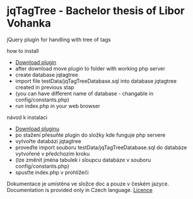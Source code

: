 jqTagTree - Bachelor thesis of Libor Vohanka
============================================

jQuery plugin for handling with tree of tags

how to install
- [Download plugin](https://github.com/vohanka/jqTagTree/archive/master.zip) 
- after download move plugin to folder with working php server
- create database jqtagtree
- import file testData/jqTagTreeDatabase.sql into database jqtagtree created in previous stap  
- (you can have different name of database - changable in config/constants.php)
- run index.php in your web browser

návod k instalaci
- [Download pluginu](https://github.com/vohanka/jqTagTree/archive/master.zip) 
- po stažení přesuňte plugin do složky kde funguje php servere
- vytvořte databázi jqtagtree
- proveďte import souboru testData/jqTagTreeDatabase.sql do databáze vytvořené v předchozím kroku 
- (lze změnit jména tabulek i sloupcu databáze v souboru config/constants.php)
- spusťte index.php v prohlížeči

Dokumentace je umístěna ve složce doc a pouze v českém jazyce.
Documentation is provided only in Czech language.
[Licence](https://github.com/vohanka/jqTagTree/blob/master/licence.md) 
